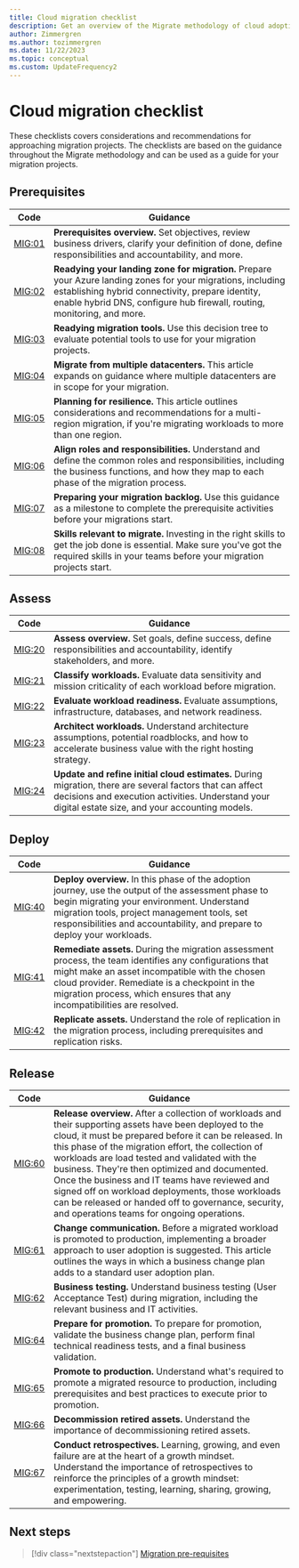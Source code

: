```yaml
---
title: Cloud migration checklist
description: Get an overview of the Migrate methodology of cloud adoption and the decisions that you need to make for successful migration projects.
author: Zimmergren
ms.author: tozimmergren
ms.date: 11/22/2023
ms.topic: conceptual
ms.custom: UpdateFrequency2
---
```


# Cloud migration checklist

These checklists covers considerations and recommendations for approaching migration projects. The checklists are based on the guidance throughout the Migrate methodology and can be used as a guide for your migration projects.

## Prerequisites

| Code | Guidance |
|---|---|
| [MIG:01](./prepare/index.md) | **Prerequisites overview.** Set objectives, review business drivers, clarify your definition of done, define responsibilities and accountability, and more. |
| [MIG:02](./prepare/ready-alz.md) | **Readying your landing zone for migration.** Prepare your Azure landing zones for your migrations, including establishing hybrid connectivity, prepare identity, enable hybrid DNS, configure hub firewall, routing, monitoring, and more. |
| [MIG:03](./prepare/readying-migration-tools.md) | **Readying migration tools.** Use this decision tree to evaluate potential tools to use for your migration projects. |
| [MIG:04](./prepare/migrate-from-multiple-datacenters.md) | **Migrate from multiple datacenters.** This article expands on guidance where multiple datacenters are in scope for your migration. |
| [MIG:05](./prepare/planning-for-resilience.md) | **Planning for resilience.** This article outlines considerations and recommendations for a multi-region migration, if you're migrating workloads to more than one region. |
| [MIG:06](./prepare/roles-and-responsibilities.md) | **Align roles and responsibilities.** Understand and define the common roles and responsibilities, including the business functions, and how they map to each phase of the migration process. |
| [MIG:07](./prepare/preparing-migration-backlog.md) | **Preparing your migration backlog.** Use this guidance as a milestone to complete the prerequisite activities before your migrations start. |
| [MIG:08](./prepare/skills-and-support.md) | **Skills relevant to migrate.** Investing in the right skills to get the job done is essential. Make sure you've got the required skills in your teams before your migration projects start. |

## Assess

| Code | Guidance |
|---|---|
| [MIG:20](./assess/index.md) | **Assess overview.** Set goals, define success, define responsibilities and accountability, identify stakeholders, and more. |
| [MIG:21](./assess/classify.md) | **Classify workloads.** Evaluate data sensitivity and mission criticality of each workload before migration. |
| [MIG:22](./assess/evaluate.md) | **Evaluate workload readiness.** Evaluate assumptions, infrastructure, databases, and network readiness. |
| [MIG:23](./assess/architect.md) | **Architect workloads.** Understand architecture assumptions, potential roadblocks, and how to accelerate business value with the right hosting strategy. |
| [MIG:24](./migration-considerations/assess/estimate.md) | **Update and refine initial cloud estimates.** During migration, there are several factors that can affect decisions and execution activities. Understand your digital estate size, and your accounting models. |

## Deploy

| Code | Guidance |
|---|---|
| [MIG:40](./deploy/index.md) | **Deploy overview.** In this phase of the adoption journey, use the output of the assessment phase to begin migrating your environment. Understand migration tools, project management tools, set responsibilities and accountability, and prepare to deploy your workloads. |
| [MIG:41](./deploy/remediate.md) | **Remediate assets.** During the migration assessment process, the team identifies any configurations that might make an asset incompatible with the chosen cloud provider. Remediate is a checkpoint in the migration process, which ensures that any incompatibilities are resolved. |
| [MIG:42](./deploy/replicate.md) | **Replicate assets.** Understand the role of replication in the migration process, including prerequisites and replication risks. |

## Release

| Code | Guidance |
|---|---|
| [MIG:60](./release/index.md) | **Release overview.** After a collection of workloads and their supporting assets have been deployed to the cloud, it must be prepared before it can be released. In this phase of the migration effort, the collection of workloads are load tested and validated with the business. They're then optimized and documented. Once the business and IT teams have reviewed and signed off on workload deployments, those workloads can be released or handed off to governance, security, and operations teams for ongoing operations. |
| [MIG:61](./release/change-communication.md) | **Change communication.** Before a migrated workload is promoted to production, implementing a broader approach to user adoption is suggested. This article outlines the ways in which a business change plan adds to a standard user adoption plan. |
| [MIG:62](./release/business-test.md) | **Business testing.** Understand business testing (User Acceptance Test) during migration, including the relevant business and IT activities. |
| [MIG:64](./release/prepare-for-promotion.md) | **Prepare for promotion.** To prepare for promotion, validate the business change plan, perform final technical readiness tests, and a final business validation. |
| [MIG:65](./release/promote.md) | **Promote to production.** Understand what's required to promote a migrated resource to production, including prerequisites and best practices to execute prior to promotion. |
| [MIG:66](./release/decommission.md) | **Decommission retired assets.** Understand the importance of decommissioning retired assets. |
| [MIG:67](./release/retrospective.md) | **Conduct retrospectives.** Learning, growing, and even failure are at the heart of a growth mindset. Understand the importance of retrospectives to reinforce the principles of a growth mindset: experimentation, testing, learning, sharing, growing, and empowering. |



## Next steps

> [!div class="nextstepaction"]
> [Migration pre-requisites](./prepare/index.md)